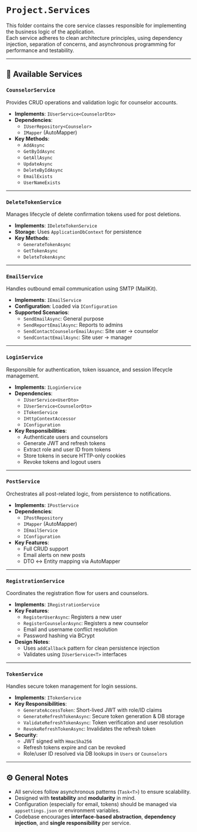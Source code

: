 # `Project.Services`

This folder contains the core service classes responsible for implementing the business logic of the application.  
Each service adheres to clean architecture principles, using dependency injection, separation of concerns, and asynchronous programming for performance and testability.

---

## 🧩 Available Services

### `CounselorService`
Provides CRUD operations and validation logic for counselor accounts.

- **Implements**: `IUserService<CounselorDto>`
- **Dependencies**:
  - `IUserRepository<Counselor>`
  - `IMapper` (AutoMapper)
- **Key Methods**:
  - `AddAsync`
  - `GetByIdAsync`
  - `GetAllAsync`
  - `UpdateAsync`
  - `DeleteByIdAsync`
  - `EmailExists`
  - `UserNameExists`

---

### `DeleteTokenService`
Manages lifecycle of delete confirmation tokens used for post deletions.

- **Implements**: `IDeleteTokenService`
- **Storage**: Uses `ApplicationDbContext` for persistence
- **Key Methods**:
  - `GenerateTokenAsync`
  - `GetTokenAsync`
  - `DeleteTokenAsync`

---

### `EmailService`
Handles outbound email communication using SMTP (MailKit).

- **Implements**: `IEmailService`
- **Configuration**: Loaded via `IConfiguration`
- **Supported Scenarios**:
  - `SendEmailAsync`: General purpose
  - `SendReportEmailAsync`: Reports to admins
  - `SendContactCounselorEmailAsync`: Site user → counselor
  - `SendContactEmailAsync`: Site user → manager

---

### `LoginService`
Responsible for authentication, token issuance, and session lifecycle management.

- **Implements**: `ILoginService`
- **Dependencies**:
  - `IUserService<UserDto>`
  - `IUserService<CounselorDto>`
  - `ITokenService`
  - `IHttpContextAccessor`
  - `IConfiguration`
- **Key Responsibilities**:
  - Authenticate users and counselors
  - Generate JWT and refresh tokens
  - Extract role and user ID from tokens
  - Store tokens in secure HTTP-only cookies
  - Revoke tokens and logout users

---

### `PostService`
Orchestrates all post-related logic, from persistence to notifications.

- **Implements**: `IPostService`
- **Dependencies**:
  - `IPostRepository`
  - `IMapper` (AutoMapper)
  - `IEmailService`
  - `IConfiguration`
- **Key Features**:
  - Full CRUD support
  - Email alerts on new posts
  - DTO ↔ Entity mapping via AutoMapper

---

### `RegistrationService`
Coordinates the registration flow for users and counselors.

- **Implements**: `IRegistrationService`
- **Key Features**:
  - `RegisterUserAsync`: Registers a new user
  - `RegisterCounselorAsync`: Registers a new counselor
  - Email and username conflict resolution
  - Password hashing via BCrypt
- **Design Notes**:
  - Uses `addCallback` pattern for clean persistence injection
  - Validates using `IUserService<T>` interfaces

---

### `TokenService`
Handles secure token management for login sessions.

- **Implements**: `ITokenService`
- **Key Responsibilities**:
  - `GenerateAccessToken`: Short-lived JWT with role/ID claims
  - `GenerateRefreshTokenAsync`: Secure token generation & DB storage
  - `ValidateRefreshTokenAsync`: Token verification and user resolution
  - `RevokeRefreshTokenAsync`: Invalidates the refresh token
- **Security**:
  - JWT signed with `HmacSha256`
  - Refresh tokens expire and can be revoked
  - Role/user ID resolved via DB lookups in `Users` or `Counselors`

---

## ⚙️ General Notes

- All services follow asynchronous patterns (`Task<T>`) to ensure scalability.
- Designed with **testability** and **modularity** in mind.
- Configuration (especially for email, tokens) should be managed via `appsettings.json` or environment variables.
- Codebase encourages **interface-based abstraction**, **dependency injection**, and **single responsibility** per service.
